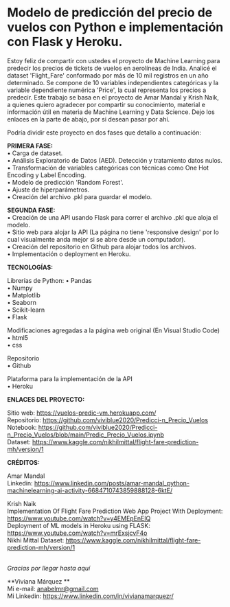 # Modelo de predicción del precio de vuelos con Python e implementación con Flask y Heroku.

Estoy feliz de compartir con ustedes el proyecto de Machine Learning para predecir los precios de tickets de vuelos en aerolíneas de India. Analicé el dataset 'Flight_Fare' conformado por más de 10 mil registros en un año determinado. Se compone de 10 variables independientes categóricas y la variable dependiente numérica 'Price', la cual representa los precios a predecir.
Este trabajo se basa en el proyecto de Amar Mandal y Krish Naik, a quienes quiero agradecer por compartir su conocimiento, material e 
información útil en materia de Machine Learning y Data Science. Dejo los enlaces en la parte de abajo, por si desean pasar por ahí.

Podría dividir este proyecto en dos fases que detallo a continuación:

**PRIMERA FASE:**  <br>
• Carga de dataset.   <br>
• Análisis Exploratorio de Datos (AED). Detección  y tratamiento datos nulos. <br>
• Transformación de variables categóricas con técnicas como One Hot Encoding y Label Encoding.  <br>
• Modelo de predicción 'Random Forest'.  <br>
• Ajuste de hiperparámetros.  <br>
• Creación del archivo .pkl para guardar el modelo.  <br>

**SEGUNDA FASE:** <br>
• Creación de una API usando Flask para correr el archivo .pkl que aloja el modelo.   <br>
• Sitio web para alojar la API (La página no tiene 'responsive design' por lo cual visualmente anda mejor si se abre desde un computador).   <br>
• Creación del repositorio en Github para alojar todos los archivos.   <br>
• Implementación o deployment en Heroku.   <br>

**TECNOLOGÍAS:**  <br>

Librerías de Python:
• Pandas  <br>
• Numpy   <br>
• Matplotlib   <br>
• Seaborn   <br>
• Scikit-learn   <br>
• Flask   <br>

Modificaciones agregadas a la página web original (En Visual Studio Code)   <br>
• html5  <br>
• css   <br>

Repositorio   <br>
• Github   <br>

Plataforma para la implementación de la API   <br>
• Heroku   <br>

**ENLACES DEL PROYECTO:**   <br>

Sitio web: https://vuelos-predic-vm.herokuapp.com/   <br>
Repositorio: https://github.com/viviblue2020/Predicci-n_Precio_Vuelos   <br>
Notebook: https://github.com/viviblue2020/Predicci-n_Precio_Vuelos/blob/main/Predic_Precio_Vuelos.ipynb  <br>
Dataset: https://www.kaggle.com/nikhilmittal/flight-fare-prediction-mh/version/1   <br>

**CRÉDITOS:**  <br> 

Amar Mandal  <br>
Linkedin: https://www.linkedin.com/posts/amar-mandal_python-machinelearning-ai-activity-6684710743859888128-6ktE/  <br>

Krish Naik  <br>
Implementation Of Flight Fare Prediction Web App Project With Deployment: https://www.youtube.com/watch?v=y4EMEpEnElQ  <br>
Deployment of ML models in Heroku using FLASK: https://www.youtube.com/watch?v=mrExsjcvF4o
 <br> 
Nikhi Mittal
Dataset: https://www.kaggle.com/nikhilmittal/flight-fare-prediction-mh/version/1
 <br> <br>
 
*Gracias por llegar hasta aquí*  <br>

**Viviana Márquez **  <br>
Mi e-mail: anabelmr@gmail.com  <br>
Mi Linkedin: https://www.linkedin.com/in/vivianamarquezr/  <br>
